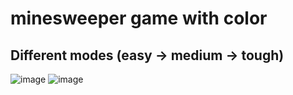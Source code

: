 # minesweeper game with color
## Different modes (easy -> medium -> tough)
![image](https://user-images.githubusercontent.com/87600155/162372954-0bc44aa7-4051-4421-aba6-38eedbce1d83.png)
![image](https://user-images.githubusercontent.com/87600155/162373045-340e677d-e7da-46de-82f7-102f2891e4ad.png)

